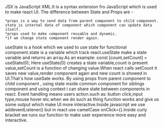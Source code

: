 <!--(1) - What is JSX, and why is it used? --> 
<!-- ans: -->JSX is JavaScript XML.It is a syntax extension fro JavaScript which is used to make react UI.

 <!--(2) - What is the difference between State and Props? -->
 <!-- ans: -->The difference between State and Props are - 
    *props is a way to send data from parent component to child component. state is internal data of component which component can update data itself.
    *props used to make component reusable and dynamic. 
    *if we change state component render again.

 <!--(3) - What is the useState hook, and how does it work? -->
 <!-- ans: -->useState is a hook which we used to use state for functional component.state is a variable which track react.useState make a state variable and returns an array.As an example: const [count,setCount] = useState(0); Here useState(0) creates a state variable,count is present value,setCount is a function of changing value.When react calls setCount it saves new value,render component again and new count is showed in UI.That's how useSate works. 

 <!--(4) - How can you share state between components in React? -->
 <!-- ans: -->By using props from parent component to child component , using state inside common component for siblings component and using context i can share state between components in react.

 <!--(5) - How is event handling done in React? -->
 <!-- ans: -->Event handling means users action.such as: button click,input type,mouse hover etc.when we do such as thing function works and give us some output which make UI more interactive.Inside javascript we use addeventListener() but in react use camelCase onClick={}.Inside curly bracket we runs our function to make user experience more easy and interactive.